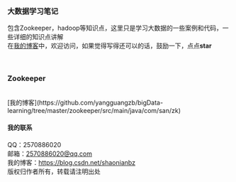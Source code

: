 ### 大数据学习笔记
包含Zookeeper，hadoop等知识点，这里只是学习大数据的一些案例和代码，一些详细的知识点讲解<br/>
在[我的博客](https://blog.csdn.net/shaonianbz)中，欢迎访问，如果觉得写得还可以的话，鼓励一下，点点**star** <br/>

<br/>

### Zookeeper

<br/>
    [我的博客](https://github.com/yangguangzb/bigData-learning/tree/master/zookeeper/src/main/java/com/san/zk)
<br/>

#### 我的联系
QQ：2570886020             <br/>
邮箱：2570886020@qq.com    </br>
我的博客：https://blog.csdn.net/shaonianbz </br>
版权归作者所有，转载请注明出处







